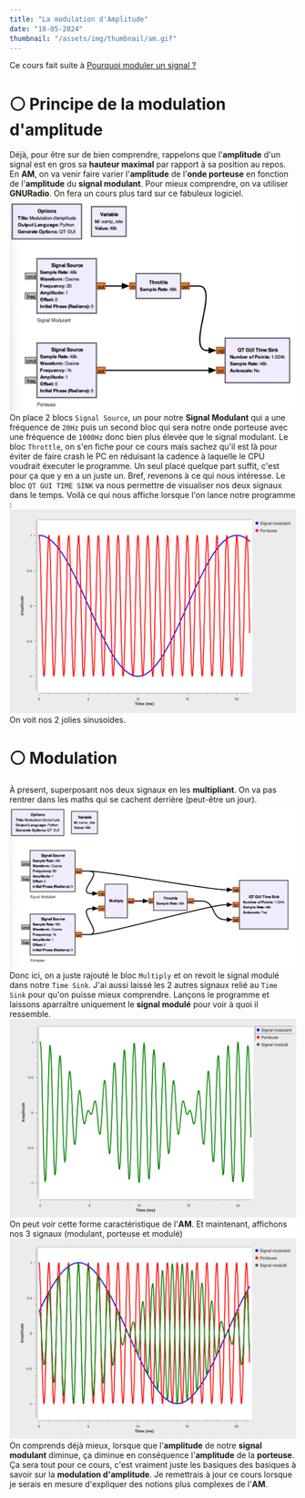 ```yaml
---
title: "La modulation d'Amplitude"
date: "18-05-2024"
thumbnail: "/assets/img/thumbnail/am.gif"
---
```

Ce cours fait suite à [Pourquoi moduler un signal ?](/Mini-cours/Modulation/Pourquoi%20moduler.html)
# ⚪️ Principe de la modulation d'amplitude
Déjà, pour être sur de bien comprendre, rappelons que l'**amplitude** d'un signal est en gros sa **hauteur maximal** par rapport à sa position au repos. 
En **AM**, on va venir faire varier l'**amplitude** de l'**onde porteuse** en fonction de l'**amplitude** du **signal modulant**. 
Pour mieux comprendre, on va utiliser **GNURadio**. On fera un cours plus tard sur ce fabuleux logiciel. 
![amgnu1](../../../assets/img/mini-cours/modulation/amgnu1.png)
On place 2 blocs `Signal Source`, un pour notre **Signal Modulant** qui a une fréquence de `20Hz` puis un second bloc qui sera notre onde porteuse avec une fréquence de `1000Hz` donc bien plus élevée que le signal modulant.
Le bloc `Throttle`, on s'en fiche pour ce cours mais sachez qu'il est là pour éviter de faire crash le PC en réduisant la cadence à laquelle le CPU voudrait éxecuter le programme. Un seul placé quelque part suffit, c'est pour ça que y en a un juste un. Bref, revenons à ce qui nous intéresse.
Le bloc `QT GUI TIME SINK` va nous permettre de visualiser nos deux signaux dans le temps. 
Voilà ce qui nous affiche lorsque l'on lance notre programme : 
![amgnu2](../../../assets/img/mini-cours/modulation/amgnu2.png)
On voit nos 2 jolies sinusoides. 
# ⚪️ Modulation
À present, superposant nos deux signaux en les **multipliant**. On va pas rentrer dans les maths qui se cachent derrière (peut-être un jour). 
![amgnu3](../../../assets/img/mini-cours/modulation/amgnu3.png)
Donc ici, on a juste rajouté le bloc `Multiply` et on revoit le signal modulé dans notre `Time Sink`. J'ai aussi laissé les 2 autres signaux relié au `Time Sink` pour qu'on puisse mieux comprendre. 
Lançons le programme et laissons aparraître uniquement le **signal modulé** pour voir à quoi il ressemble. 
![amgnu4](../../../assets/img/mini-cours/modulation/amgnu4.png)
On peut voir cette forme caractéristique de l'**AM**. 
Et maintenant, affichons nos 3 signaux (modulant, porteuse et modulé)
![amgnu5](../../../assets/img/mini-cours/modulation/amgnu5.png)
On comprends déjà mieux, lorsque que l'**amplitude** de notre **signal modulant** diminue, ça diminue en conséquence l'**amplitude** de la **porteuse**. 
Ça sera tout pour ce cours, c'est vraiment juste les basiques des basiques à savoir sur la **modulation d'amplitude**. Je remettrais à jour ce cours lorsque je serais en mesure d'expliquer des notions plus complexes de l'**AM**. 